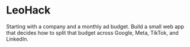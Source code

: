 # LeoHack
Starting with a company and a monthly ad budget. Build a small web app that decides how to split that budget across Google, Meta, TikTok, and LinkedIn. 
